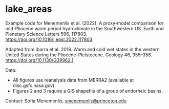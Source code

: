 # lake_areas

Example code for Menemenlis et al. (2022). A proxy-model comparison for mid-Pliocene warm period hydroclimate in the Southwestern US. Earth and Planetary Science Letters 596, 117803. https://doi.org/10.1016/j.epsl.2022.117803. 

Adapted from Ibarra et al. 2018. Warm and cold wet states in the western United States during the Pliocene–Pleistocene. Geology 46, 355–358. https://doi.org/10.1130/G39962.1. 

Data: 
- All figures use reanalysis data from MERRA2 (available at disc.gsfc.nasa.gov). 
- Figures 2 and 3 require a GIS shapefile of a group of endorheic basins. 

Contact: Sofia Menemenlis, smenemenlis@princeton.edu
